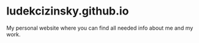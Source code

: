 # ludekcizinsky.github.io
My personal website where you can find all needed info about me and my work.
